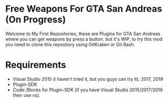 # Free Weapons For GTA San Andreas (On Progress)
Welcome to My First Repositories, these are Plugins for GTA San Andreas where you can get weapons by press a button.
but it's WIP, to try this mod you need to clone this repository using GitKraken or Git Bash.

# Requirements
- Visual Studio 2015 (i haven't tried it, but you guys can try it), 2017, 2019
- Plugin-SDK
- Code::Blocks for Plugin-SDK (if you have Visual Studio 2015/2017/2019 then use vs).
